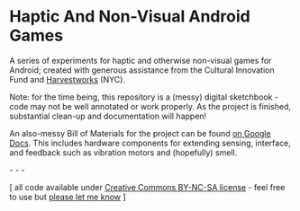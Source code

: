 Haptic And Non-Visual Android Games
==============================

A series of experiments for haptic and otherwise non-visual games for Android; created with generous assistance from the Cultural Innovation Fund and [Harvestworks](http://www.harvestworks.org) (NYC).

Note: for the time being, this repository is a (messy) digital sketchbook - code may not be well annotated or work properly. As the project is finished, substantial clean-up and documentation will happen!

An also-messy Bill of Materials for the project can be found [on Google Docs](https://docs.google.com/spreadsheet/ccc?key=0ApWbqo450AfRdGZGZERDV3J2ZkhOYmNZS2k5c2tVR1E&usp=sharing). This includes hardware components for extending sensing, interface, and feedback such as vibration motors and (hopefully) smell.

\- \- \-

\[ all code available under [Creative Commons BY-NC-SA license](http://creativecommons.org/licenses/by-nc-sa/3.0/) - feel free to use but [please let me know](http://www.jeffreythompson.org) \]
